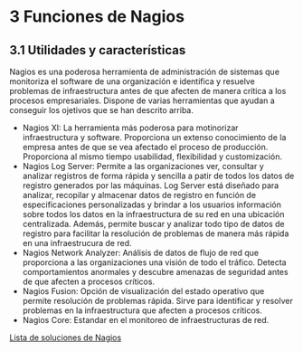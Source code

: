 # 3 Funciones de Nagios
## 3.1 Utilidades y características
Nagios es una poderosa herramienta de administración de sistemas que monitoriza el software de una organización e identifica y resuelve problemas de infraestructura antes de que afecten de manera crítica a los procesos empresariales. 
Dispone de varias herramientas que ayudan a conseguir los ojetivos que se han descrito arriba. 
- Nagios XI: La herramienta más poderosa para motinorizar infraestructura y software. Proporciona un extenso conocimiento de la empresa antes de que se vea afectado el proceso de producción. Proporciona al mismo tiempo usabilidad, flexibilidad y customización.
- Nagios Log Server: Permite a las organizaciones ver, consultar y analizar registros de forma rápida y sencilla a patir de todos los datos de registro generados por las máquinas. Log Server está diseñado para analizar, recopilar y almacenar datos de registro en función de especificaciones personalizadas y brindar a los usuarios información sobre todos los datos en la infraestructura de su red en una ubicación centralizada. 
Además, permite buscar y analizar todo tipo de datos de registro para facilitar la resolución de problemas de manera más rápida en una infraestrucura de red. 
- Nagios Network Analyzer: Análisis de datos de flujo de red que proporciona a las organizaciones una visión de todo el tráfico. Detecta comportamientos anormales y descubre amenazas de seguridad antes de que afecten a procesos críticos.
- Nagios Fusion: Opción de visualización del estado operativo que permite resolución de problemas rápida. Sirve para identificar y resolver problemas en la infraestructura que afecten a procesos críticos. 
- Nagios Core: Estandar en el monitoreo de infraestructuras de red. 

[Lista de soluciones de Nagios](https://https://www.nagios.com/solutions/)

